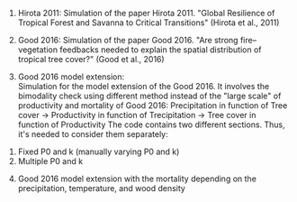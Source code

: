 <Conceptual explanation of alternative states of tree cover in tropics>

1) Hirota 2011:
Simulation of the paper Hirota 2011.
"Global Resilience of Tropical Forest and Savanna to Critical Transitions" (Hirota et al., 2011)

2) Good 2016:
Simulation of the paper Good 2016.
"Are strong fire–vegetation feedbacks needed to explain the spatial distribution of tropical tree cover?" (Good et al., 2016)

3) Good 2016 model extension:  
Simulation for the model extension of the Good 2016.
It involves the bimodality check using different method instead of the "large scale" of productivity and mortality of Good 2016:
Precipitation in function of Tree cover -> Productivity in function of Trecipitation -> Tree cover in function of Productivity
The code contains two different sections. Thus, it's needed to consider them separately:
  1. Fixed P0 and k (manually varying P0 and k)
  2. Multiple P0 and k  

4) Good 2016 model extension with the mortality depending on the precipitation, temperature, and wood density
